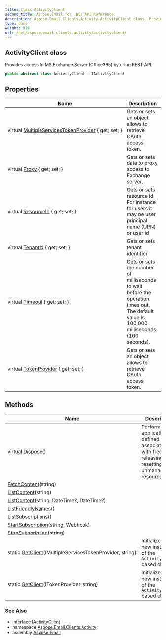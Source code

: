 ```yaml
---
title: Class ActivityClient
second_title: Aspose.Email for .NET API Reference
description: Aspose.Email.Clients.Activity.ActivityClient class. Provides access to MS Exchange Server Office365 by using REST API
type: docs
weight: 910
url: /net/aspose.email.clients.activity/activityclient/
---
```

## ActivityClient class

Provides access to MS Exchange Server (Office365) by using REST API.

```csharp
public abstract class ActivityClient : IActivityClient
```

## Properties

| Name | Description |
| --- | --- |
| virtual [MultipleServicesTokenProvider](../../aspose.email.clients.activity/activityclient/multipleservicestokenprovider/) { get; set; } | Gets or sets an object allows to retrieve OAuth access token. |
| virtual [Proxy](../../aspose.email.clients.activity/activityclient/proxy/) { get; set; } | Gets or sets data to proxy access to Exchange server. |
| virtual [ResourceId](../../aspose.email.clients.activity/activityclient/resourceid/) { get; set; } | Gets or sets resource id. For instance for users it may be user principal name (UPN) or user id |
| virtual [TenantId](../../aspose.email.clients.activity/activityclient/tenantid/) { get; set; } | Gets or sets tenant identifier |
| virtual [Timeout](../../aspose.email.clients.activity/activityclient/timeout/) { get; set; } | Gets or sets the number of milliseconds to wait before the operation times out. The default value is 100,000 milliseconds (100 seconds). |
| virtual [TokenProvider](../../aspose.email.clients.activity/activityclient/tokenprovider/) { get; set; } | Gets or sets an object allows to retrieve OAuth access token. |

## Methods

| Name | Description |
| --- | --- |
| virtual [Dispose](../../aspose.email.clients.activity/activityclient/dispose/)() | Performs application-defined tasks associated with freeing, releasing, or resetting unmanaged resources. |
| [FetchContent](../../aspose.email.clients.activity/activityclient/fetchcontent/)(string) |  |
| [ListContent](../../aspose.email.clients.activity/activityclient/listcontent/#listcontent)(string) |  |
| [ListContent](../../aspose.email.clients.activity/activityclient/listcontent/#listcontent_1)(string, DateTime?, DateTime?) |  |
| [ListFriendlyNames](../../aspose.email.clients.activity/activityclient/listfriendlynames/)() |  |
| [ListSubscriptions](../../aspose.email.clients.activity/activityclient/listsubscriptions/)() |  |
| [StartSubscription](../../aspose.email.clients.activity/activityclient/startsubscription/)(string, Webhook) |  |
| [StopSubscription](../../aspose.email.clients.activity/activityclient/stopsubscription/)(string) |  |
| static [GetClient](../../aspose.email.clients.activity/activityclient/getclient/#getclient)(IMultipleServicesTokenProvider, string) | Initializes a new instance of the `ActivityClient` based class |
| static [GetClient](../../aspose.email.clients.activity/activityclient/getclient/#getclient_1)(ITokenProvider, string) | Initializes a new instance of the `ActivityClient` based class |

### See Also

* interface [IActivityClient](../iactivityclient/)
* namespace [Aspose.Email.Clients.Activity](../../aspose.email.clients.activity/)
* assembly [Aspose.Email](../../)


